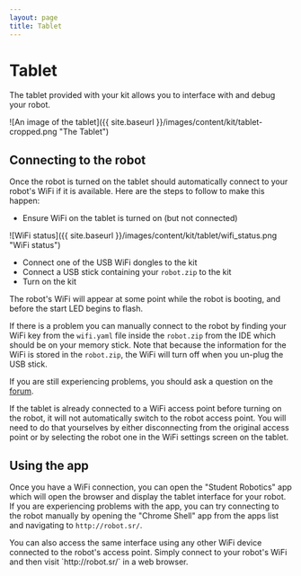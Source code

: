 ```yaml
---
layout: page
title: Tablet
---
```


Tablet
======

The tablet provided with your kit allows you to interface with and debug your
robot.

![An image of the tablet]({{ site.baseurl }}/images/content/kit/tablet-cropped.png "The Tablet")

Connecting to the robot
-----------------------

Once the robot is turned on the tablet should automatically connect to
your robot's WiFi if it is available. Here are the steps to follow to
make this happen:

 * Ensure WiFi on the tablet is turned on (but not connected)

![WiFi status]({{ site.baseurl }}/images/content/kit/tablet/wifi_status.png "WiFi status")

 * Connect one of the USB WiFi dongles to the kit
 * Connect a USB stick containing your `robot.zip` to the kit
 * Turn on the kit

The robot's WiFi will appear at some point while the robot is booting,
and before the start LED begins to flash.

If there is a problem you can manually connect to the robot by
finding your WiFi key from the `wifi.yaml` file inside the `robot.zip` from the
IDE which should be on your memory stick.
Note that because the information for the WiFi is stored in the `robot.zip`,
the WiFi will turn off when you un-plug the USB stick.

If you are still experiencing problems, you should ask a question on the [forum](/forum).

<div class="warning">
If the tablet is already connected to a WiFi access point before turning on the
robot, it will not automatically switch to the robot access point. You will
need to do that yourselves by either disconnecting from the original access
point or by selecting the robot one in the WiFi settings screen on the tablet.
</div>

Using the app
-------------

Once you have a WiFi connection, you can open the "Student Robotics" app which
will open the browser and display the tablet interface for your robot. If you
are experiencing problems with the app, you can try connecting to the robot
manually by opening the "Chrome Shell" app from the apps list and navigating to
`http://robot.sr/`.

<div class="info" markdown="1">
You can also access the same interface using any other WiFi device connected
to the robot's access point. Simply connect to your robot's WiFi and then
visit `http://robot.sr/` in a web browser.
</div>
